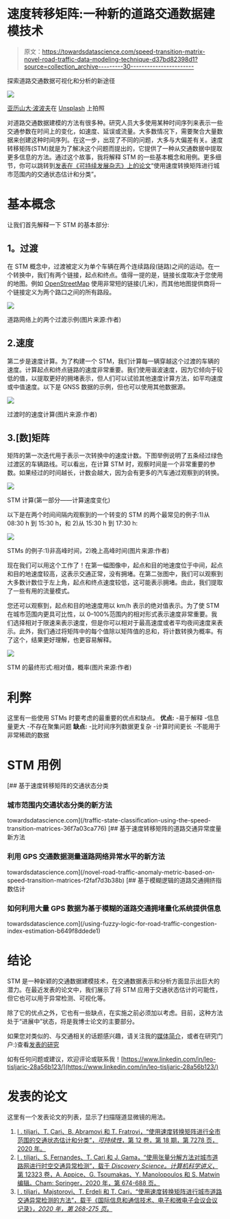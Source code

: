# 速度转移矩阵:一种新的道路交通数据建模技术

> 原文：<https://towardsdatascience.com/speed-transition-matrix-novel-road-traffic-data-modeling-technique-d37bd82398d1?source=collection_archive---------30----------------------->

探索道路交通数据可视化和分析的新途径

![](img/500437fc6a2511e225a8facf38bdbc00.png)

[亚历山大·波波夫](https://unsplash.com/@5tep5?utm_source=medium&utm_medium=referral)在 [Unsplash](https://unsplash.com?utm_source=medium&utm_medium=referral) 上拍照

对道路交通数据建模的方法有很多种。研究人员大多使用某种时间序列来表示一些交通参数在时间上的变化，如速度、延误或流量。大多数情况下，需要聚合大量数据来创建这种时间序列。在这一步，出现了不同的问题，大多与大偏差有关。速度转移矩阵(STM)就是为了解决这个问题而提出的，它提供了一种从交通数据中提取更多信息的方法。通过这个故事，我将解释 STM 的一些基本概念和用例。更多细节，你可以跳转到[发表在《可持续发展杂志》上的论文](https://www.researchgate.net/publication/344138884_Traffic_State_Estimation_and_Classification_on_Citywide_Scale_Using_Speed_Transition_Matrices)“使用速度转换矩阵进行城市范围内的交通状态估计和分类”。

# 基本概念

让我们首先解释一下 STM 的基本部分:

## **1。过渡**

在 STM 概念中，过渡被定义为单个车辆在两个连续路段(链路)之间的运动。在一个转换中，我们有两个链接，起点和终点。值得一提的是，链接长度取决于您使用的地图。例如 [OpenStreetMap](https://www.openstreetmap.org) 使用非常短的链接(几米)，而其他地图提供商将一个链接定义为两个路口之间的所有路段。

![](img/36d8da707bd40b99cc48390698706ff3.png)

道路网络上的两个过渡示例(图片来源:作者)

## 2.速度

第二步是速度计算。为了构建一个 STM，我们计算每一辆穿越这个过渡的车辆的速度。计算起点和终点链路的速度非常重要。我们使用谐波速度，因为它倾向于较低的值，以提取更好的拥堵表示，但人们可以试验其他速度计算方法，如平均速度或中值速度。以下是 GNSS 数据的示例，但也可以使用其他数据源。

![](img/3cbda1693748a7ee21c831207ba5fda5.png)

过渡时的速度计算(图片来源:作者)

## 3.[数]矩阵

矩阵的第一次迭代用于表示一次转换中的速度计数。下图举例说明了五条经过绿色过渡区的车辆路线。可以看出，在计算 STM 时，观察时间是一个非常重要的参数。如果经过的时间越长，计数会越大，因为会有更多的汽车通过观察到的转换。

![](img/1b467681c2a17da7b025cfc527704f64.png)

STM 计算(第一部分——计算速度变化)

以下是在两个时间间隔内观察到的一个转变的 STM 的两个最常见的例子:1)从 08:30 h 到 15:30 h，和 2)从 15:30 h 到 17:30 h:

![](img/d17c297537a4854f9a5d5d75754832b0.png)

STMs 的例子:1)非高峰时间，2)晚上高峰时间(图片来源:作者)

现在我们可以用这个工作了！在第一幅图像中，起点和目的地速度位于中间，起点和目的地速度较高，这表示交通正常，没有拥堵。在第二张图中，我们可以观察到大多数计数位于左上角，起点和终点速度较低，这可能表示拥堵。由此，我们提取了一些有用的流量模式。

您还可以观察到，起点和目的地速度用以 km/h 表示的绝对值表示。为了使 STM 在城市范围内更具可比性，以 0–100%范围内的相对形式表示速度非常重要。我们选择相对于限速来表示速度，但是你可以相对于最高速度或者平均夜间速度来表示。此外，我们通过将矩阵中的每个值除以矩阵值的总和，将计数转换为概率。有了这个，结果更好理解，也更容易解释。

![](img/3720664261626471287ade5da125ce82.png)

STM 的最终形式:相对值，概率(图片来源:作者)

# 利弊

这里有一些使用 STMs 时要考虑的最重要的优点和缺点。
**优点:**
-易于解释
-信息量更大
-不存在聚集问题
**缺点:**
-比时间序列数据更复杂
-计算时间更长
-不能用于非常稀疏的数据

# STM 用例

[](/traffic-state-classification-using-the-speed-transition-matrices-36f7a03ca776) [## 基于速度转移矩阵的交通状态分类

### 城市范围内交通状态分类的新方法

towardsdatascience.com](/traffic-state-classification-using-the-speed-transition-matrices-36f7a03ca776) [](/novel-road-traffic-anomaly-metric-based-on-speed-transition-matrices-f2faf7d3b38b) [## 基于速度转移矩阵的道路交通异常度量新方法

### 利用 GPS 交通数据测量道路网络异常水平的新方法

towardsdatascience.com](/novel-road-traffic-anomaly-metric-based-on-speed-transition-matrices-f2faf7d3b38b) [](/using-fuzzy-logic-for-road-traffic-congestion-index-estimation-b649f8ddede1) [## 基于模糊逻辑的道路交通拥挤指数估计

### 如何利用大量 GPS 数据为基于模糊的道路交通拥堵量化系统提供信息

towardsdatascience.com](/using-fuzzy-logic-for-road-traffic-congestion-index-estimation-b649f8ddede1) 

# 结论

STM 是一种新颖的交通数据建模技术，在交通数据表示和分析方面显示出巨大的潜力。在最近发表的论文中，我们展示了将 STM 应用于交通状态估计的可能性，但它也可以用于异常检测、可视化等。

除了它的优点之外，它也有一些缺点，在实施之前必须加以考虑。目前，这种方法处于“进展中”状态，将是我博士论文的主要部分。

如果您对类似的、与交通相关的话题感兴趣，请关注我的[媒体简介](https://tisljaricleo.medium.com/)，或者在研究门户:)查看[发表的研究](https://www.researchgate.net/profile/Leo-Tisljaric)

如有任何问题或建议，欢迎评论或联系我！[https://www.linkedin.com/in/leo-tisljaric-28a56b123/](https://www.linkedin.com/in/leo-tisljaric-28a56b123/)

# 发表的论文

这里有一个发表论文的列表，显示了扫描隧道显微镜的用法。

1.  [l . tiljari、T. Cari、B. Abramovi 和 T. Fratrovi，“使用速度转换矩阵进行全市范围的交通状态估计和分类”，*可持续性*，第 12 卷，第 18 期，第 7278 页，2020 年。](https://www.researchgate.net/publication/344138884_Traffic_State_Estimation_and_Classification_on_Citywide_Scale_Using_Speed_Transition_Matrices)
2.  [l . tiljari、S. Fernandes、T. Cari 和 J. Gama，“使用张量分解方法对城市道路网进行时空交通异常检测”，载于 *Discovery Science。计算机科学讲义*，第 12323 卷，A. Appice、G. Tsoumakas、Y. Manolopoulos 和 S. Matwin 编辑。Cham: Springer，2020 年，第 674-688 页。](https://www.researchgate.net/publication/344667216_Spatiotemporal_Traffic_Anomaly_Detection_on_Urban_Road_Network_Using_Tensor_Decomposition_Method)
3.  [l . tiljari，Majstorovi、T. Erdeli 和 T. Cari，“使用速度转换矩阵进行城市道路交通异常检测的方法”，载于《国际信息和通信技术、电子和微电子会议会议记录》*，2020 年，第 268-275 页。*](https://www.researchgate.net/publication/344471121_Measure_for_Traffic_Anomaly_Detection_on_the_Urban_Roads_Using_Speed_Transition_Matrices)